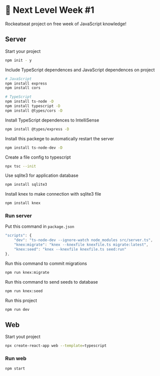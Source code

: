 # :rocket: Next Level Week #1

Rockeatseat project on free week of JavaScript knowledge!

## Server 
 
Start your project
````sh
npm init - y
````

Include TypeScript dependences and JavaScript dependences on project
````sh
# JavaScript
npm install express
npm install cors

# TypeScript
npm install ts-node -D
npm install typescript -D
npm install @types/cors -D
````

Install TypeScript dependences to IntelliSense
````sh
npm install @types/express -D
````

Install this packege to automatically restart the server
````sh
npm install ts-node-dev -D
````

Create a file config to typescript 
````sh
npx tsc --init
````

Use sqlite3 for application database
````sh
npm install sqlite3
````

Install knex to make connection with sqlite3 file
````sh
npm install knex
````

### Run server

Put this command in `package.json`

````js
"scripts": {
    "dev": "ts-node-dev --ignore-watch node_modules src/server.ts",
    "knex:migrate": "knex --knexfile knexfile.ts migrate:latest",
    "knex:seed": "knex --knexfile knexfile.ts seed:run"
},
````

Run this command to commit migrations 
````sh
npm run knex:migrate
````

Run this command to send seeds to database
````sh
npm run knex:seed
````

Run this project
````sh
npm run dev
````

## Web

Start yout project
````sh
npx create-react-app web --template=typescript
````

### Run web

````sh
npm start
````